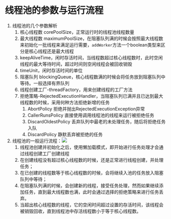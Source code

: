# 线程池的参数与运行流程
1. 线程池的几个参数解析
	1. 核心线程数 corePoolSize，正常运行时的线程池线程数量
	2. 最大线程数 maximumPoolSize，在阻塞队列满的时候会按照最大线程数来初始化一批线程来满足运行需要，`addWorker`方法一个boolean类型来区分是核心线程还是最大线程
	3. keepAliveTime，闲时存活时间，当线程数超过核心线程数时，此时空闲线程的最大等待时间，超过时间则空闲线程会被回收销毁
	4. timeUnit，闲时存活时间的单位
	5. 阻塞队列 blockingQueue，核心线程数满的时候会将任务放到阻塞队列中等待。一般选择有界队列
	6. 线程创建工厂-threadFactory，用来创建线程的工厂方法
	7. 拒绝策略-RejectedExecutionHandler，当阻塞队列已满并且已达到最大线程数的时候，采用何种方法拒绝新增的任务
		1. AbortPolicy 拒绝并抛出RejectedExecutionException异常
		2. CallerRunsPolicy 直接使用调用线程池的线程来运行被拒绝任务
		3. DiscardOldestPolicy 丢弃队列中最老的未处理任务，随后将拒绝任务入队
		4. DiscardPolicy 静默丢弃被拒绝的任务
2. 线程池的一般运行流程：![](a8826e89fa76402c9ee896bbcc6719d5.png)
	1. 线程池创建并初始化之后，使用懒加载模式，即开始进行任务处理才会通过线程创建工厂创建线程
	2. 在创建线程没有超过核心线程数的时候，还是正常进行线程创建，并处理任务；
	3. 在已创建的线程数等于核心线程数的时候，会将继续入池的任务放入阻塞队列中等待；
	4. 在阻塞队列满的时候，会创建新的线程，接受任务处理，然而如果继续添加任务，直到最大线程数也满，此时会通过选择的拒绝策略来进行任务丢弃。
	5. 当超出核心线程数的线程，它的空闲时间超过设置的存活时间，该线程会被销毁回收，直到线程池中存活线程数小于等于核心线程数。